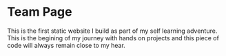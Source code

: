 # Team Page

This is the first static website I build as part of my self learning adventure. This is the begining of my journey with hands on projects and this piece of code will always remain close to my hear.
